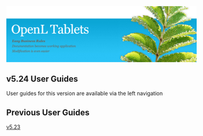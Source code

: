 <img src="img/OpenLHome.png" width="700">

## v5.24 User Guides
User guides for this version are available via the left navigation

## Previous User Guides
[v5.23](https://openldocs.readthedocs.io/en/v5.23/)

